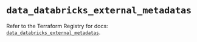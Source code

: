 # `data_databricks_external_metadatas`

Refer to the Terraform Registry for docs: [`data_databricks_external_metadatas`](https://registry.terraform.io/providers/databricks/databricks/1.85.0/docs/data-sources/external_metadatas).
